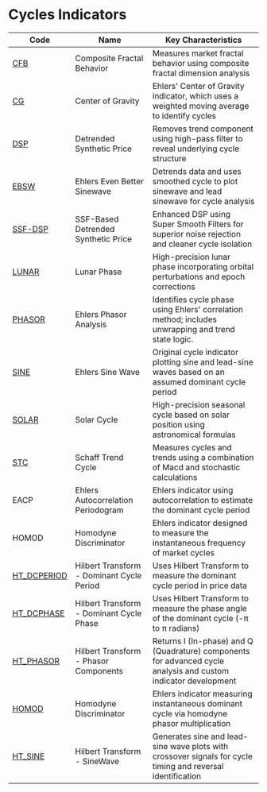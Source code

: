 # Cycles Indicators

| Code | Name | Key Characteristics |
| ------------ | --------------------------------------- | --------------------------------------------------------------------------------------- |
| [CFB](/indicators/cycles/cfb.md) | Composite Fractal Behavior | Measures market fractal behavior using composite fractal dimension analysis |
| [CG](/indicators/cycles/cg.md) | Center of Gravity | Ehlers' Center of Gravity indicator, which uses a weighted moving average to identify cycles |
| [DSP](/indicators/cycles/dsp.md) | Detrended Synthetic Price | Removes trend component using high-pass filter to reveal underlying cycle structure |
| [EBSW](/indicators/cycles/ebsw.md) | Ehlers Even Better Sinewave | Detrends data and uses smoothed cycle to plot sinewave and lead sinewave for cycle analysis |
| [SSF-DSP](/indicators/cycles/ssfdsp.md) | SSF-Based Detrended Synthetic Price | Enhanced DSP using Super Smooth Filters for superior noise rejection and cleaner cycle isolation |
| [LUNAR](/indicators/cycles/lunar.md) | Lunar Phase | High-precision lunar phase incorporating orbital perturbations and epoch corrections |
| [PHASOR](/indicators/cycles/phasor.md) | Ehlers Phasor Analysis | Identifies cycle phase using Ehlers' correlation method; includes unwrapping and trend state logic. |
| [SINE](/indicators/cycles/sine.md) | Ehlers Sine Wave | Original cycle indicator plotting sine and lead-sine waves based on an assumed dominant cycle period |
| [SOLAR](/indicators/cycles/solar.md) | Solar Cycle | High-precision seasonal cycle based on solar position using astronomical formulas |
| [STC](/indicators/cycles/stc.md) | Schaff Trend Cycle | Measures cycles and trends using a combination of Macd and stochastic calculations |
| EACP | Ehlers Autocorrelation Periodogram | Ehlers indicator using autocorrelation to estimate the dominant cycle period |
| HOMOD | Homodyne Discriminator | Ehlers indicator designed to measure the instantaneous frequency of market cycles |
| [HT_DCPERIOD](/indicators/cycles/ht_dcperiod.md) | Hilbert Transform - Dominant Cycle Period | Uses Hilbert Transform to measure the dominant cycle period in price data |
| [HT_DCPHASE](/indicators/cycles/ht_dcphase.md) | Hilbert Transform - Dominant Cycle Phase | Uses Hilbert Transform to measure the phase angle of the dominant cycle (-π to π radians) |
| [HT_PHASOR](/indicators/cycles/ht_phasor.md) | Hilbert Transform - Phasor Components | Returns I (In-phase) and Q (Quadrature) components for advanced cycle analysis and custom indicator development |
| [HOMOD](/indicators/cycles/homod.md) | Homodyne Discriminator | Ehlers indicator measuring instantaneous dominant cycle via homodyne phasor multiplication |
| [HT_SINE](/indicators/cycles/ht_sine.md) | Hilbert Transform - SineWave | Generates sine and lead-sine wave plots with crossover signals for cycle timing and reversal identification |
